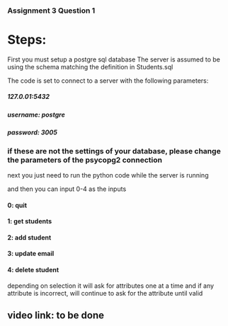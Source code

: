 ### Assignment 3 Question 1

# Steps:
First you must setup a postgre sql database
The server is assumed to be using the schema matching the definition in Students.sql

The code is set to connect to a server with the following parameters:
##### 127.0.01:5432
##### username: postgre
##### password: 3005


### if these are not the settings of your database, please change the parameters of the psycopg2 connection



next you just need to run the python code while the server is running

and then you can input 0-4 as the inputs
#### 0: quit
#### 1: get students
#### 2: add student
#### 3: update email
#### 4: delete student

depending on selection it will ask for attributes one at a time
and if any attribute is incorrect, will continue to ask for  the attribute until valid

## video link: to be done

